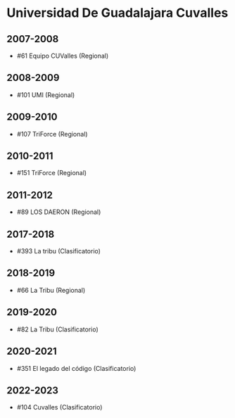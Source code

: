 # Universidad De Guadalajara Cuvalles

## 2007-2008

- #61 Equipo CUValles (Regional)

## 2008-2009

- #101 UMI (Regional)

## 2009-2010

- #107 TriForce (Regional)

## 2010-2011

- #151 TriForce (Regional)

## 2011-2012

- #89 LOS DAERON (Regional)

## 2017-2018

- #393 La tribu (Clasificatorio)

## 2018-2019

- #66 La Tribu (Regional)

## 2019-2020

- #82 La Tribu (Clasificatorio)

## 2020-2021

- #351 El legado del código (Clasificatorio)

## 2022-2023

- #104 Cuvalles (Clasificatorio)


